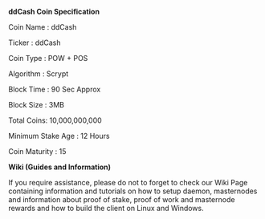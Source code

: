 
<b>ddCash Coin Specification</b>

Coin Name : ddCash

Ticker : ddCash

Coin Type : POW  + POS 

Algorithm : Scrypt

Block Time : 90 Sec Approx

Block Size : 3MB 
 
Total Coins: 10,000,000,000

Minimum Stake Age : 12 Hours

Coin Maturity : 15

<b>Wiki (Guides and Information)</b>

If you require assistance, please do not to forget to check our Wiki Page containing information and tutorials on how to setup daemon, masternodes and information about proof of stake, proof of work and masternode rewards and how to build the client on Linux and Windows.



